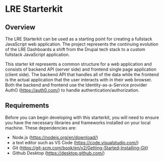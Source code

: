 # LRE Starterkit

## Overview

The LRE Starterkit can be used as a starting point for creating a fullstack JavaScript web application. The project represents the continuing evolution of the LRE Dashboards a shift from the Drupal tech stack to a custom fullstack JavaScript application.

This starter kit represents a common structure for a web application and consists of backend API (server side) and frontend single page application (client side). The backend API that handles all of the data while the frontend is the actual application that the user interacts with in their web browser. Both the backend and frontend use the Identity-as-a-Service provider AuthO (https://auth0.com/) to handle authentication/authorization.

## Requirements

Before you can begin developing with this starterkit, you will need to ensure you have the necessary libraries and frameworks installed on your local machine. These dependencies are:

* Node.js (https://nodejs.org/en/download/)
* a text editor such as VS Code (https://code.visualstudio.com/)
* Git (https://git-scm.com/book/en/v2/Getting-Started-Installing-Git)
* Github Desktop (https://desktop.github.com/)
